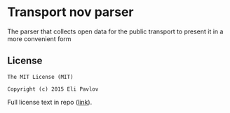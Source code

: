 # Transport nov parser
The parser that collects open data for the public transport to present it in a more convenient form

## License

    The MIT License (MIT)

    Copyright (c) 2015 Eli Pavlov

Full license text in repo ([link](https://raw.githubusercontent.com/elipavlov/transport-nov-parser/master/LICENSE)).